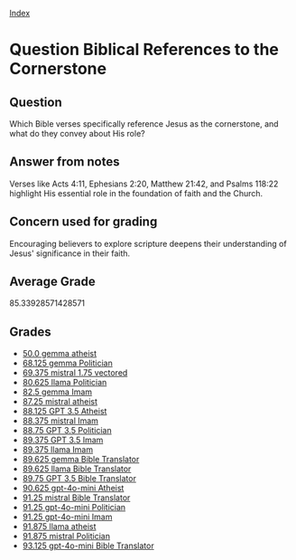 
[Index](../../index.md)
# Question Biblical References to the Cornerstone
## Question
Which Bible verses specifically reference Jesus as the cornerstone, and what do they convey about His role?

## Answer from notes
Verses like Acts 4:11, Ephesians 2:20, Matthew 21:42, and Psalms 118:22 highlight His essential role in the foundation of faith and the Church.

## Concern used for grading
Encouraging believers to explore scripture deepens their understanding of Jesus' significance in their faith.

## Average Grade
85.33928571428571

## Grades
 * [50.0 gemma atheist](../answers/gemma_atheist/Biblical_References_to_the_Cornerstone.md)
 * [68.125 gemma Politician](../answers/gemma_Politician/Biblical_References_to_the_Cornerstone.md)
 * [69.375 mistral 1.75 vectored](../answers/mistral_1.75_vectored/Biblical_References_to_the_Cornerstone.md)
 * [80.625 llama Politician](../answers/llama_Politician/Biblical_References_to_the_Cornerstone.md)
 * [82.5 gemma Imam](../answers/gemma_Imam/Biblical_References_to_the_Cornerstone.md)
 * [87.25 mistral atheist](../answers/mistral_atheist/Biblical_References_to_the_Cornerstone.md)
 * [88.125 GPT 3.5 Atheist](../answers/GPT_3.5_Atheist/Biblical_References_to_the_Cornerstone.md)
 * [88.375 mistral Imam](../answers/mistral_Imam/Biblical_References_to_the_Cornerstone.md)
 * [88.75 GPT 3.5 Politician](../answers/GPT_3.5_Politician/Biblical_References_to_the_Cornerstone.md)
 * [89.375 GPT 3.5 Imam](../answers/GPT_3.5_Imam/Biblical_References_to_the_Cornerstone.md)
 * [89.375 llama Imam](../answers/llama_Imam/Biblical_References_to_the_Cornerstone.md)
 * [89.625 gemma Bible Translator](../answers/gemma_Bible_Translator/Biblical_References_to_the_Cornerstone.md)
 * [89.625 llama Bible Translator](../answers/llama_Bible_Translator/Biblical_References_to_the_Cornerstone.md)
 * [89.75 GPT 3.5 Bible Translator](../answers/GPT_3.5_Bible_Translator/Biblical_References_to_the_Cornerstone.md)
 * [90.625 gpt-4o-mini Atheist](../answers/gpt-4o-mini_Atheist/Biblical_References_to_the_Cornerstone.md)
 * [91.25 mistral Bible Translator](../answers/mistral_Bible_Translator/Biblical_References_to_the_Cornerstone.md)
 * [91.25 gpt-4o-mini Politician](../answers/gpt-4o-mini_Politician/Biblical_References_to_the_Cornerstone.md)
 * [91.25 gpt-4o-mini Imam](../answers/gpt-4o-mini_Imam/Biblical_References_to_the_Cornerstone.md)
 * [91.875 llama atheist](../answers/llama_atheist/Biblical_References_to_the_Cornerstone.md)
 * [91.875 mistral Politician](../answers/mistral_Politician/Biblical_References_to_the_Cornerstone.md)
 * [93.125 gpt-4o-mini Bible Translator](../answers/gpt-4o-mini_Bible_Translator/Biblical_References_to_the_Cornerstone.md)
